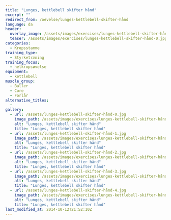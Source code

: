 ```yaml
---
title: "Lunges, kettlebell skifter hånd"
excerpt: ""
redirect_from: /oevelse/lunges-kettlebell-skifter-hånd
language: da
header:
  overlay_image: /assets/images/exercises/lunges-kettlebell-skifter-hånd-0.jpg
  teaser: /assets/images/exercises/lunges-kettlebell-skifter-hånd-0.jpg
categories:
  - Kropsstamme
training_type: 
  - Styrketræning
training_focus: 
  - helkropsøvelse
equipment:
  - kettlebell
muscle_group:
  - Baller
  - Core
  - Forlår
alternative_titles:
  - 
gallery:
  - url: /assets/lunges-kettlebell-skifter-hånd-0.jpg
    image_path: /assets/images/exercises/lunges-kettlebell-skifter-hånd-0.jpg
    alt: "Lunges, kettlebell skifter hånd"
    title: "Lunges, kettlebell skifter hånd"
  - url: /assets/lunges-kettlebell-skifter-hånd-1.jpg
    image_path: /assets/images/exercises/lunges-kettlebell-skifter-hånd-1.jpg
    alt: "Lunges, kettlebell skifter hånd"
    title: "Lunges, kettlebell skifter hånd"
  - url: /assets/lunges-kettlebell-skifter-hånd-2.jpg
    image_path: /assets/images/exercises/lunges-kettlebell-skifter-hånd-2.jpg
    alt: "Lunges, kettlebell skifter hånd"
    title: "Lunges, kettlebell skifter hånd"
  - url: /assets/lunges-kettlebell-skifter-hånd-3.jpg
    image_path: /assets/images/exercises/lunges-kettlebell-skifter-hånd-3.jpg
    alt: "Lunges, kettlebell skifter hånd"
    title: "Lunges, kettlebell skifter hånd"
  - url: /assets/lunges-kettlebell-skifter-hånd-4.jpg
    image_path: /assets/images/exercises/lunges-kettlebell-skifter-hånd-4.jpg
    alt: "Lunges, kettlebell skifter hånd"
    title: "Lunges, kettlebell skifter hånd"
last_modified_at: 2014-10-12T21:52:10Z
---
```



